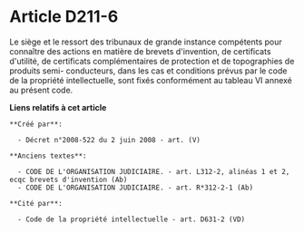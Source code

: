 # Article D211-6

Le siège et le ressort des tribunaux de grande instance compétents pour connaître des actions en matière de brevets
d'invention, de certificats d'utilité, de certificats complémentaires de protection et de topographies de produits semi-
conducteurs, dans les cas et conditions prévus par le code de la propriété intellectuelle, sont fixés conformément au tableau
VI annexé au présent code.

**Liens relatifs à cet article**

	**Créé par**:

	  - Décret n°2008-522 du 2 juin 2008 - art. (V)

	**Anciens textes**:

	  - CODE DE L'ORGANISATION JUDICIAIRE. - art. L312-2, alinéas 1 et 2, ecqc brevets d'invention (Ab)
	  - CODE DE L'ORGANISATION JUDICIAIRE. - art. R*312-2-1 (Ab)

	**Cité par**:

	  - Code de la propriété intellectuelle - art. D631-2 (VD)
